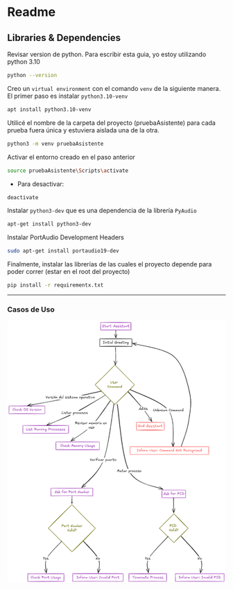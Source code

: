 # Readme
## Libraries & Dependencies
Revisar version de python. Para escribir esta guia, yo estoy utilizando python 3.10
```sh
python --version
```

Creo un `virtual environment` con el comando `venv` de la siguiente manera. El primer paso es instalar `python3.10-venv`
```sh
apt install python3.10-venv
```

Utilicé el nombre de la carpeta del proyecto (pruebaAsistente) para cada prueba fuera única y estuviera aislada una de la otra.
```sh
python3 -m venv pruebaAsistente
```

Activar el entorno creado en el paso anterior
```sh
source pruebaAsistente\Scripts\activate
```
- Para desactivar:
```sh
deactivate
```

Instalar `python3-dev` que es una dependencia de la librería `PyAudio`
```sh
apt-get install python3-dev
```

Instalar PortAudio Development Headers
```sh
sudo apt-get install portaudio19-dev
```


Finalmente, instalar las librerías de las cuales el proyecto depende para poder correr (estar en el root del proyecto)
```sh
pip install -r requirementx.txt
```

---
### Casos de Uso
![alt text](original-usecases-flowchart.png)